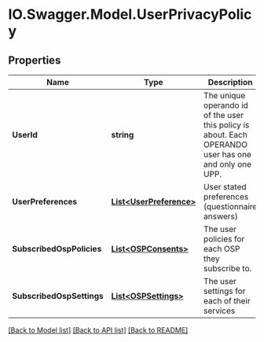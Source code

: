 # IO.Swagger.Model.UserPrivacyPolicy
## Properties

Name | Type | Description | Notes
------------ | ------------- | ------------- | -------------
**UserId** | **string** | The unique operando id of the user this policy is about. Each OPERANDO user has one and only one UPP. | [optional] 
**UserPreferences** | [**List&lt;UserPreference&gt;**](UserPreference.md) | User stated preferences (questionnaire answers) | [optional] 
**SubscribedOspPolicies** | [**List&lt;OSPConsents&gt;**](OSPConsents.md) | The user policies for each OSP they subscribe to. | [optional] 
**SubscribedOspSettings** | [**List&lt;OSPSettings&gt;**](OSPSettings.md) | The user settings for each of their services | [optional] 

[[Back to Model list]](../README.md#documentation-for-models) [[Back to API list]](../README.md#documentation-for-api-endpoints) [[Back to README]](../README.md)

